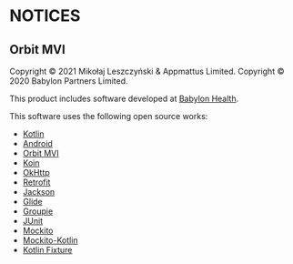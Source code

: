 # NOTICES

## Orbit MVI

Copyright &copy; 2021 Mikołaj Leszczyński & Appmattus Limited.
Copyright &copy; 2020 Babylon Partners Limited.

This product includes software developed at [Babylon Health](http://www.babylonhealth.com/).

This software uses the following open source works:

- [Kotlin](https://github.com/JetBrains/kotlin)
- [Android](https://developer.android.com)
- [Orbit MVI](https://github.com/orbit-mvi/orbit-mvi)
- [Koin](https://insert-koin.io/)
- [OkHttp](https://square.github.io/okhttp/)
- [Retrofit](https://square.github.io/retrofit/)
- [Jackson](https://github.com/FasterXML/jackson)
- [Glide](https://bumptech.github.io/glide/)
- [Groupie](https://github.com/lisawray/groupie)
- [JUnit](https://junit.org/)
- [Mockito](https://site.mockito.org)
- [Mockito-Kotlin](https://github.com/nhaarman/mockito-kotlin)
- [Kotlin Fixture](https://github.com/appmattus/kotlinfixture/)
